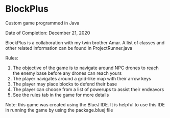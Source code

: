 # BlockPlus
Custom game programmed in Java

Date of Completion: December 21, 2020

BlockPlus is a collaboration with my twin brother Amar. A list of classes and other related information can be found in ProjectRunner.java

Rules:
1. The objective of the game is to navigate around NPC drones to reach the enemy base before any drones can reach yours
2. The player navigates around a grid-like map with their arrow keys 
3. The player may place blocks to defend their base
4. The player can choose from a list of powerups to assist their endeavors
5. See the rules tab in the game for more details

Note: this game was created using the BlueJ IDE. It is helpful to use this IDE in running the game by using the package.bluej file
